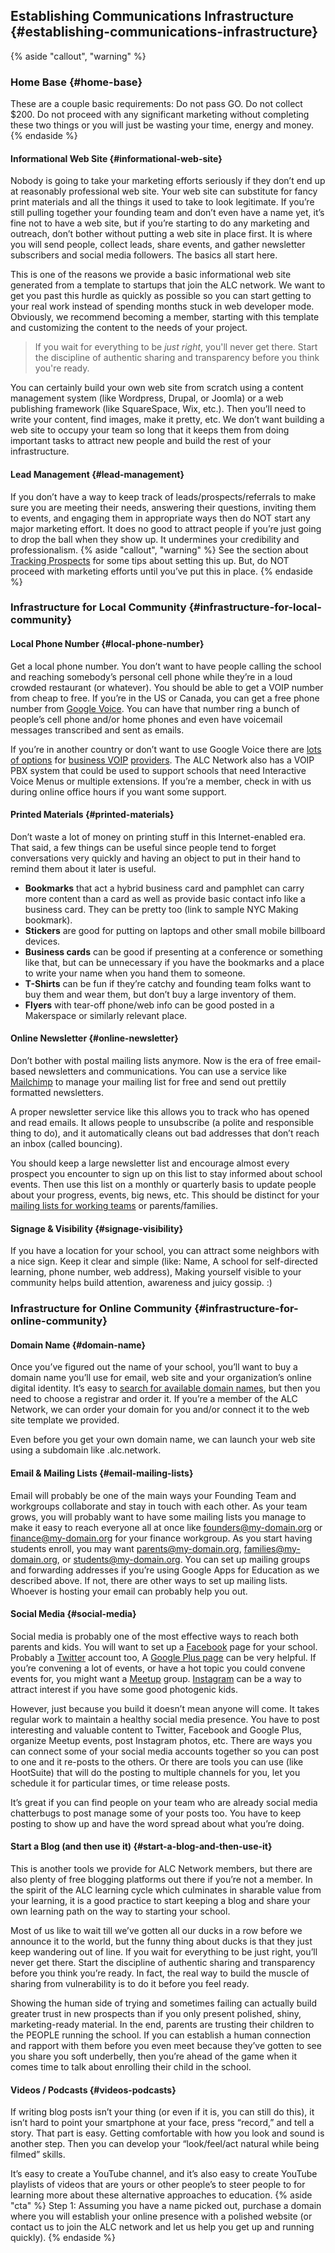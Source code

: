 ## Establishing Communications Infrastructure {#establishing-communications-infrastructure}
{% aside "callout", "warning" %}
### Home Base {#home-base}

These are a couple basic requirements: Do not pass GO. Do not collect $200. Do not proceed with any significant marketing without completing these two things or you will just be wasting your time, energy and money.
{% endaside %}
#### Informational Web Site {#informational-web-site}

Nobody is going to take your marketing efforts seriously if they don’t end up at reasonably professional web site. Your web site can substitute for fancy print materials and all the things it used to take to look legitimate. If you’re still pulling together your founding team and don’t even have a name yet, it’s fine not to have a web site, but if you’re starting to do any marketing and outreach, don’t bother without putting a web site in place first. It is where you will send people, collect leads, share events, and gather newsletter subscribers and social media followers. The basics all start here.

This is one of the reasons we provide a basic informational web site generated from a template to startups that join the ALC network. We want to get you past this hurdle as quickly as possible so you can start getting to your real work instead of spending months stuck in web developer mode. Obviously, we recommend becoming a member, starting with this template and customizing the content to the needs of your project.

>If you wait for everything to be _just right_, you'll never get there. Start the discipline of authentic sharing and transparency before you think you're ready.

You can certainly build your own web site from scratch using a content management system (like Wordpress, Drupal, or Joomla) or a web publishing framework (like SquareSpace, Wix, etc.). Then you’ll need to write your content, find images, make it pretty, etc. We don’t want building a web site to occupy your team so long that it keeps them from doing important tasks to attract new people and build the rest of your infrastructure.

#### Lead Management {#lead-management}

If you don’t have a way to keep track of leads/prospects/referrals to make sure you are meeting their needs, answering their questions, inviting them to events, and engaging them in appropriate ways then do NOT start any major marketing effort. It does no good to attract people if you’re just going to drop the ball when they show up. It undermines your credibility and professionalism.
{% aside "callout", "warning" %}
See the section about [Tracking Prospects](../organization_&_administration/enrolling_students.md#tracking-prospects) for some tips about setting this up. But, do NOT proceed with marketing efforts until you’ve put this in place.
{% endaside %}
### Infrastructure for Local Community {#infrastructure-for-local-community}

#### Local Phone Number {#local-phone-number}

Get a local phone number. You don’t want to have people calling the school and reaching somebody’s personal cell phone while they’re in a loud crowded restaurant (or whatever). You should be able to get a VOIP number from cheap to free. If you’re in the US or Canada, you can get a free phone number from [Google Voice](https://www.google.com/voice). You can have that number ring a bunch of people’s cell phone and/or home phones and even have voicemail messages transcribed and sent as emails.

If you’re in another country or don’t want to use Google Voice there are [lots of options](http://www.voip-info.org/wiki/view/VOIP+Service+Providers) for [business VOIP](http://getvoip.com/business) [providers](http://www.voipreview.org/Business_Telephone_Systems/Phone_Services.aspx). The ALC Network also has a VOIP PBX system that could be used to support schools that need Interactive Voice Menus or multiple extensions. If you’re a member, check in with us during online office hours if you want some support.

#### Printed Materials {#printed-materials}

Don’t waste a lot of money on printing stuff in this Internet-enabled era. That said, a few things can be useful since people tend to forget conversations very quickly and having an object to put in their hand to remind them about it later is useful.

*   **Bookmarks** that act a hybrid business card and pamphlet can carry more content than a card as well as provide basic contact info like a business card. They can be pretty too (link to sample NYC Making bookmark).
*   **Stickers** are good for putting on laptops and other small mobile billboard devices.
*   **Business cards** can be good if presenting at a conference or something like that, but can be unnecessary if you have the bookmarks and a place to write your name when you hand them to someone.
*   **T-Shirts** can be fun if they’re catchy and founding team folks want to buy them and wear them, but don’t buy a large inventory of them.
*   **Flyers** with tear-off phone/web info can be good posted in a Makerspace or similarly relevant place.

#### Online Newsletter {#online-newsletter}

Don’t bother with postal mailing lists anymore. Now is the era of free email-based newsletters and communications. You can use a service like [Mailchimp](http://mailchimp.com) to manage your mailing list for free and send out prettily formatted newsletters.

A proper newsletter service like this allows you to track who has opened and read emails. It allows people to unsubscribe (a polite and responsible thing to do), and it automatically cleans out bad addresses that don’t reach an inbox (called bouncing).

You should keep a large newsletter list and encourage almost every prospect you encounter to sign up on this list to stay informed about school events. Then use this list on a monthly or quarterly basis to update people about your progress, events, big news, etc. This should be distinct for your [mailing lists for working teams](#email-mailing-lists) or parents/families.

#### Signage & Visibility {#signage-visibility}

If you have a location for your school, you can attract some neighbors with a nice sign. Keep it clear and simple (like: Name, A school for self-directed learning, phone number, web address), Making yourself visible to your community helps build attention, awareness and juicy gossip. :)

### Infrastructure for Online Community {#infrastructure-for-online-community}

#### Domain Name {#domain-name}

Once you’ve figured out the name of your school, you’ll want to buy a domain name you’ll use for email, web site and your organization’s online digital identity. It’s easy to [search for available domain names](http://instantdomainsearch.com), but then you need to choose a registrar and order it. If you’re a member of the ALC Network, we can order your domain for you and/or connect it to the web site template we provided.

Even before you get your own domain name, we can launch your web site using a subdomain like <city-name>.alc.network.

#### Email & Mailing Lists {#email-mailing-lists}

Email will probably be one of the main ways your Founding Team and workgroups collaborate and stay in touch with each other. As your team grows, you will probably want to have some mailing lists you manage to make it easy to reach everyone all at once like founders@my-domain.org or finance@my-domain.org for your finance workgroup. As you start having students enroll, you may want parents@my-domain.org, families@my-domain.org, or students@my-domain.org. You can set up mailing groups and forwarding addresses if you’re using Google Apps for Education as we described above. If not, there are other ways to set up mailing lists. Whoever is hosting your email can probably help you out.

#### Social Media {#social-media}

Social media is probably one of the most effective ways to reach both parents and kids. You will want to set up a [Facebook](http://facebook.com) page for your school. Probably a [Twitter](http://twitter.com) account too, A [Google Plus page](https://plus.google.com) can be very helpful. If you’re convening a lot of events, or have a hot topic you could convene events for, you might want a [Meetup](http://meetup.com) group. [Instagram](http://instagram.com) can be a way to attract interest if you have some good photogenic kids.

However, just because you build it doesn’t mean anyone will come. It takes regular work to maintain a healthy social media presence. You have to post interesting and valuable content to Twitter, Facebook and Google Plus, organize Meetup events, post Instagram photos, etc. There are ways you can connect some of your social media accounts together so you can post to one and it re-posts to the others. Or there are tools you can use (like HootSuite) that will do the posting to multiple channels for you, let you schedule it for particular times, or time release posts.

It’s great if you can find people on your team who are already social media chatterbugs to post manage some of your posts too. You have to keep posting to show up and have the word spread about what you’re doing.

#### Start a Blog (and then use it) {#start-a-blog-and-then-use-it}

This is another tools we provide for ALC Network members, but there are also plenty of free blogging platforms out there if you’re not a member. In the spirit of the ALC learning cycle which culminates in sharable value from your learning, it is a good practice to start keeping a blog and share your own learning path on the way to starting your school.

Most of us like to wait till we’ve gotten all our ducks in a row before we announce it to the world, but the funny thing about ducks is that they just keep wandering out of line. If you wait for everything to be just right, you’ll never get there. Start the discipline of authentic sharing and transparency before you think you’re ready. In fact, the real way to build the muscle of sharing from vulnerability is to do it before you feel ready.

Showing the human side of trying and sometimes failing can actually build greater trust in new prospects than if you only present polished, shiny, marketing-ready material. In the end, parents are trusting their children to the PEOPLE running the school. If you can establish a human connection and rapport with them before you even meet because they’ve gotten to see you share you soft underbelly, then you’re ahead of the game when it comes time to talk about enrolling their child in the school.

#### Videos / Podcasts {#videos-podcasts}

If writing blog posts isn’t your thing (or even if it is, you can still do this), it isn’t hard to point your smartphone at your face, press “record,” and tell a story. That part is easy. Getting comfortable with how you look and sound is another step. Then you can develop your “look/feel/act natural while being filmed” skills.

It’s easy to create a YouTube channel, and it’s also easy to create YouTube playlists of videos that are yours or other people’s to steer people to for learning more about these alternative approaches to education.
{% aside "cta" %}
Step 1: Assuming you have a name picked out, purchase a domain where you will establish your online presence with a polished website (or contact us to join the ALC network and let us help you get up and running quickly).
{% endaside %}